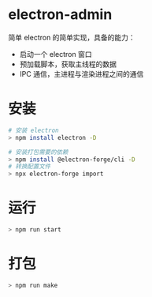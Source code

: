 # electron-admin

简单 electron 的简单实现，具备的能力：

- 启动一个 electron 窗口
- 预加载脚本，获取主线程的数据
- IPC 通信，主进程与渲染进程之间的通信

# 安装

```bash
# 安装 electron
> npm install electron -D

# 安装打包需要的依赖
> npm install @electron-forge/cli -D
# 转换配置文件
> npx electron-forge import
```

# 运行

```bash
> npm run start
```

# 打包

```bash
> npm run make
```
